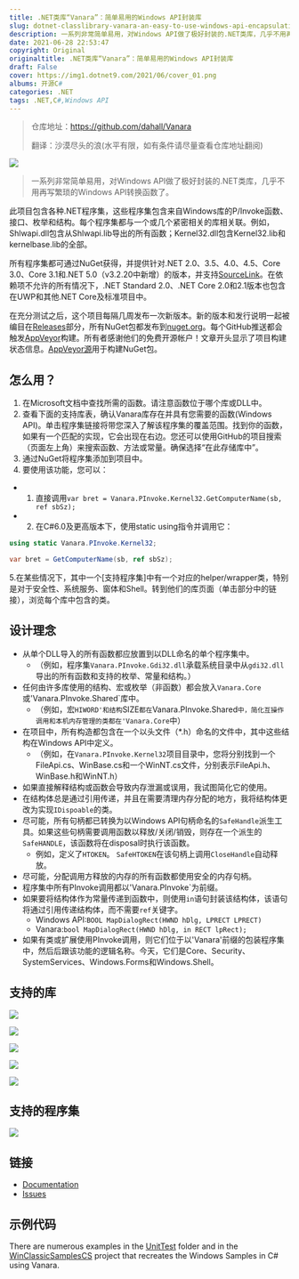 ```yaml
---
title: .NET类库“Vanara”：简单易用的Windows API封装库
slug: dotnet-classlibrary-vanara-an-easy-to-use-windows-api-encapsulation-library
description: 一系列非常简单易用，对Windows API做了极好封装的.NET类库，几乎不用再写繁琐的Windows API转换函数了。
date: 2021-06-28 22:53:47
copyright: Original
originaltitle: .NET类库“Vanara”：简单易用的Windows API封装库
draft: False
cover: https://img1.dotnet9.com/2021/06/cover_01.png
albums: 开源C#
categories: .NET
tags: .NET,C#,Windows API
---
```


>仓库地址：https://github.com/dahall/Vanara
>
>翻译：沙漠尽头的浪(水平有限，如有条件请尽量查看仓库地址翻阅)

![](https://img1.dotnet9.com/2021/06/0101.png)

>一系列非常简单易用，对Windows API做了极好封装的.NET类库，几乎不用再写繁琐的Windows API转换函数了。

此项目包含各种.NET程序集，这些程序集包含来自Windows库的P/Invoke函数、接口、枚举和结构。每个程序集都与一个或几个紧密相关的库相关联。例如，Shlwapi.dll包含从Shlwapi.lib导出的所有函数；Kernel32.dll包含Kernel32.lib和kernelbase.lib的全部。

所有程序集都可通过NuGet获得，并提供针对.NET 2.0、3.5、4.0、4.5、Core 3.0、Core 3.1和.NET 5.0（v3.2.20中新增）的版本，并支持[SourceLink](https://docs.microsoft.com/en-us/dotnet/standard/library-guidance/sourcelink)。在依赖项不允许的所有情况下，.NET Standard 2.0、.NET Core 2.0和2.1版本也包含在UWP和其他.NET Core及标准项目中。

在充分测试之后，这个项目每隔几周发布一次新版本。新的版本和发行说明一起被编目在[Releases](https://github.com/dahall/Vanara/releases)部分，所有NuGet包都发布到[nuget.org](https://www.nuget.org/packages?q=dahall+Vanara)。每个GitHub推送都会触发[AppVeyor](https://ci.appveyor.com/project/dahall/vanara)构建。所有者感谢他们的免费开源帐户！文章开头显示了项目构建状态信息。[AppVeyor源](https://ci.appveyor.com/nuget/vanara-prerelease)用于构建NuGet包。

## 怎么用？

1. 在Microsoft文档中查找所需的函数。请注意函数位于哪个库或DLL中。
2. 查看下面的支持库表，确认Vanara库存在并具有您需要的函数(Windows API)。单击程序集链接将带您深入了解该程序集的覆盖范围。找到你的函数，如果有一个匹配的实现，它会出现在右边。您还可以使用GitHub的项目搜索（页面左上角）来搜索函数、方法或常量。确保选择“在此存储库中”。
3. 通过NuGet将程序集添加到项目中。
4. 要使用该功能，您可以：
- 1. 直接调用`var bret = Vanara.PInvoke.Kernel32.GetComputerName(sb, ref sbSz);`
- 2. 在C#6.0及更高版本下，使用static using指令并调用它：

```C#
using static Vanara.PInvoke.Kernel32;

var bret = GetComputerName(sb, ref sbSz);
```

5.在某些情况下，其中一个[支持程序集]中有一个对应的helper/wrapper类，特别是对于安全性、系统服务、窗体和Shell。转到他们的库页面（单击部分中的链接），浏览每个库中包含的类。

## 设计理念

- 从单个DLL导入的所有函数都应放置到以DLL命名的单个程序集中。
  - （例如，程序集`Vanara.PInvoke.Gdi32.dll`承载系统目录中从`gdi32.dll`导出的所有函数和支持的枚举、常量和结构。）
- 任何由许多库使用的结构、宏或枚举（非函数）都会放入`Vanara.Core`或'Vanara.PInvoke.Shared`库中。
  - （例如，宏`HIWORD'和结构`SIZE`都在`Vanara.PInvoke.Shared`中，简化互操作调用和本机内存管理的类都在'Vanara.Core`中）
- 在项目中，所有构造都包含在一个以头文件（*.h）命名的文件中，其中这些结构在Windows API中定义。
  - （例如，在`Vanara.PInvoke.Kernel32`项目目录中，您将分别找到一个FileApi.cs、WinBase.cs和一个WinNT.cs文件，分别表示FileApi.h、WinBase.h和WinNT.h）
- 如果直接解释结构或函数会导致内存泄漏或误用，我试图简化它的使用。
- 在结构体总是通过引用传递，并且在需要清理内存分配的地方，我将结构体更改为实现`IDispoable`的类。
- 尽可能，所有句柄都已转换为以Windows API句柄命名的`SafeHandle`派生工具。如果这些句柄需要调用函数以释放/关闭/销毁，则存在一个派生的`SafeHANDLE`，该函数将在disposal时执行该函数。
  - 例如，定义了`HTOKEN`。 `SafeHTOKEN`在该句柄上调用`CloseHandle`自动释放。
- 尽可能，分配调用方释放的内存的所有函数都使用安全的内存句柄。
- 程序集中所有PInvoke调用都以'Vanara.PInvoke`为前缀。
- 如果要将结构体作为常量传递到函数中，则使用`in`语句封装该结构体，该语句将通过引用传递结构体，而不需要`ref`关键字。
  - Windows API:`BOOL MapDialogRect(HWND hDlg, LPRECT LPRECT)`
  - Vanara:`bool MapDialogRect(HWND hDlg, in RECT lpRect);`
- 如果有类或扩展使用PInvoke调用，则它们位于以'Vanara'前缀的包装程序集中，然后后跟该功能的逻辑名称。今天，它们是Core、Security、SystemServices、Windows.Forms和Windows.Shell。

## 支持的库

![](https://img1.dotnet9.com/2021/06/0102.png)

![](https://img1.dotnet9.com/2021/06/0103.png)

![](https://img1.dotnet9.com/2021/06/0104.png)

![](https://img1.dotnet9.com/2021/06/0105.png)

![](https://img1.dotnet9.com/2021/06/0106.png)

## 支持的程序集

![](https://img1.dotnet9.com/2021/06/0107.png)

## 链接
* [Documentation](https://github.com/dahall/Vanara/wiki)
* [Issues](https://github.com/dahall/Vanara/issues)

## 示例代码

There are numerous examples in the [UnitTest](https://github.com/dahall/Vanara/tree/master/UnitTests) folder and in the [WinClassicSamplesCS](https://github.com/dahall/WinClassicSamplesCS) project that recreates the Windows Samples in C# using Vanara.